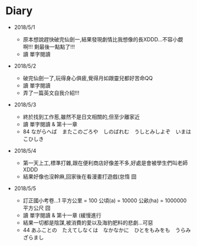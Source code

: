 # Diary

* 2018/5/1
  * 原本想說趕快破完仙劍一,結果發現劇情比我想像的長XDDD...不容小覷啊!!! 剩最後一點點了!!!
  * 讀 單字閱讀

* 2018/5/2
  * 破完仙劍一了,玩得身心俱疲,覺得月如跟靈兒都好苦命QQ
  * 讀 單字閱讀
  * 弄了一篇英文自我介紹!!!

* 2018/5/3
  * 終於找到工作惹,雖然不是日文相關的,但至少離家近
  * 讀 單字閱讀 & 第十一章
  * 84 ながらへば　またこのごろや　しのばれむ　うしとみしよぞ　いまはこひしき

* 2018/5/4
  * 第一天上工,標準打雜,跟在便利商店好像差不多,好處是會被學生們叫老師 XDDD
  * 結果好像也沒幹麻,回家後在看漫畫打遊戲(怠惰 囧

* 2018/5/5
  * 訂正國小考卷...1 平方公里 = 100 公頃(a) = 10000 公畝(ha) = 1000000 平方公尺 囧
  * 讀 單字閱讀 & 第十一章 (緩慢進行
  * 結果一切都是陰謀,被消費的愛以及海豹肥料的悲劇...可惡
  * 44 あふことの　たえてしなくは　なかなかに　ひとをもみをも　うらみざらまし